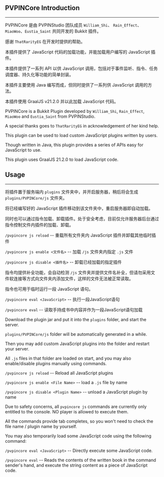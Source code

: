 ## PVPINCore Introduction

---

PVPINCore 是由 PVPINStudio 团队成员 `William_Shi`、 `Rain_Effect`、`MiaoWoo`、`Eustia_Saint` 共同开发的 Bukkit 插件。

感谢 `ThatRarityEG` 在开发时提供的帮助。

本插件提供了 JavaScript 代码的加载功能，并能加载用户编写的 JavaScript 插件。

本插件提供了一系列 API 以供 JavaScript 调用，包括对于事件监听、指令、任务调度器、持久化等功能的简单封装。

本插件主要使用 Java 编写而成，但同时提供了一系列供 JavaScript 调用的方法。

本插件使用 GraalJS v21.2.0 并以此加载 JavaScript 代码。

PVPINCore is a Bukkit Plugin developed by `William_Shi`, `Rain_Effect`, `MiaoWoo` and `Eustia_Saint` from PVPINStudio.

A special thanks goes to `ThatRarityEG` in acknowledgement of her kind help. 

This plugin can be used to load custom JavaScript plugins written by users.

Though written in Java, this plugin provides a series of APIs easy for JavaScript to use.

This plugin uses GraalJS 21.2.0 to load JavaScript code.

## Usage

---

将插件置于服务端内 `plugins` 文件夹中，并开启服务器，稍后将会生成 `plugins/PVPINCore/js` 文件夹。

将已经编写好的 JavaScript 插件移动到该文件夹中，重启服务器即自动加载。

同时也可以通过指令加载、卸载插件。处于安全考虑，目前仅允许服务器后台通过指令控制文件内插件的加载、卸载。

`/pvpincore js reload` -- 重载所有文件夹内 JavaScript 插件并卸载其他临时插件

`/pvpincore js enable <文件名>` -- 加载 `/js` 文件夹内指定 `.js` 文件

`/pvpincore js disable <插件名>` -- 卸载已经加载的指定插件

指令均提供补全功能，会自动检测 `/js` 文件夹并提供文件名补全，但请勿采用文件软连接等方式向文件夹内添加文件，这样的文件无法被正常读取。

指令也可用于临时运行一段 JavaScript 语句。

`/pvpincore eval <JavaScript>` -- 执行一段JavaScript语句

`/pvpincore eval` -- 读取手持成书中内容并作为一段JavaScript语句加载

Download the plugin jar and put it into the `plugins` folder, and start the server.

`plugins/PVPINCore/js` folder will be automatically generated in a while.

Then you may add custom JavaScript plugins into the folder and restart your server.

All `.js` files in that folder are loaded on start, and you may also enable/disable plugins manually using commands.

`/pvpincore js reload` -- Reload all JavaScript plugins

`/pvpincore js enable <File Name>` -- load a `.js` file by name

`/pvpincore js disable <Plugin Name>` -- unload a JavaScript plugin by name

Due to safety concerns, all `pvpincore js` commands are currently only entitled to the console. NO player is allowed to
execute them.

All the commands provide tab completes, so you won't need to check the file name / plugin name by yourself.

You may also temporarily load some JavaScript code using the following command:

`/pvpincore eval <JavaScript>` -- Directly execute some JavaScript code.

`/pvpincore eval` -- Reads the contents of the written book in the command sender's hand, and execute the string content as a piece of JavaScript code. 